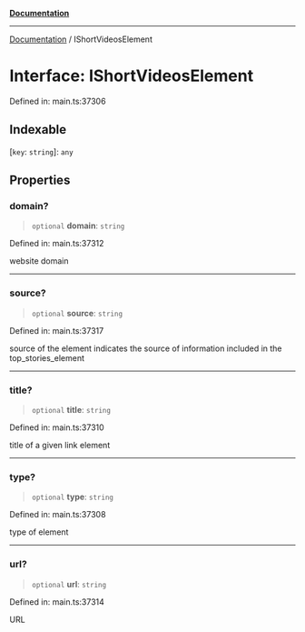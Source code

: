 [**Documentation**](../README.md)

***

[Documentation](../README.md) / IShortVideosElement

# Interface: IShortVideosElement

Defined in: main.ts:37306

## Indexable

\[`key`: `string`\]: `any`

## Properties

### domain?

> `optional` **domain**: `string`

Defined in: main.ts:37312

website domain

***

### source?

> `optional` **source**: `string`

Defined in: main.ts:37317

source of the element
indicates the source of information included in the top_stories_element

***

### title?

> `optional` **title**: `string`

Defined in: main.ts:37310

title of a given link element

***

### type?

> `optional` **type**: `string`

Defined in: main.ts:37308

type of element

***

### url?

> `optional` **url**: `string`

Defined in: main.ts:37314

URL
